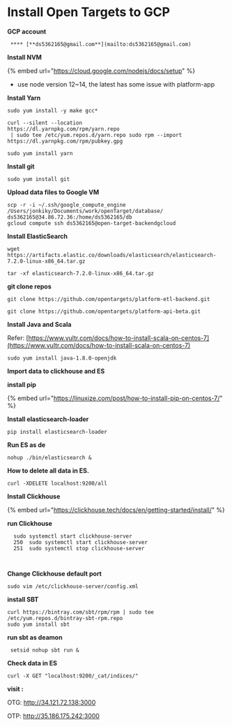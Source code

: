 # Install Open Targets  to GCP

**GCP account** 

     **** [**ds5362165@gmail.com**](mailto:ds5362165@gmail.com)

**Install NVM** 

{% embed url="https://cloud.google.com/nodejs/docs/setup" %}

*  use node version 12~14, the latest has some issue with platform-app

**Install Yarn**

```text
sudo yum install -y make gcc*

curl --silent --location 
https://dl.yarnpkg.com/rpm/yarn.repo
 | sudo tee /etc/yum.repos.d/yarn.repo sudo rpm --import 
https://dl.yarnpkg.com/rpm/pubkey.gpg

sudo yum install yarn
```

**Install git**

```text
sudo yum install git
```

**Upload data files to Google VM**

```text
scp -r -i ~/.ssh/google_compute_engine /Users/jonkiky/Documents/work/openTarget/database/ ds5362165@34.86.72.36:/home/ds5362165/db
gcloud compute ssh ds5362165@open-target-backendgcloud
```

**Install ElasticSearch**

```text
wget https://artifacts.elastic.co/downloads/elasticsearch/elasticsearch-7.2.0-linux-x86_64.tar.gz
```

```text
tar -xf elasticsearch-7.2.0-linux-x86_64.tar.gz
```

**git clone repos**

```text
git clone https://github.com/opentargets/platform-etl-backend.git
```

```text
git clone https://github.com/opentargets/platform-api-beta.git
```

**Install Java and Scala** 

Refer: [https://www.vultr.com/docs/how-to-install-scala-on-centos-7](https://www.vultr.com/docs/how-to-install-scala-on-centos-7) 

```text
sudo yum install java-1.8.0-openjdk
```

**Import data to clickhouse and ES**

**install pip** 

{% embed url="https://linuxize.com/post/how-to-install-pip-on-centos-7/" %}

**Install elasticsearch-loader**

```text
pip install elasticsearch-loader
```

**Run ES as de**

```text
nohup ./bin/elasticsearch & 
```

**How to delete all data in ES.** 

```text
curl -XDELETE localhost:9200/all
```

**Install  Clickhouse**

{% embed url="https://clickhouse.tech/docs/en/getting-started/install/" %}

**run Clickhouse**

```text
  sudo systemctl start clickhouse-server
  250  sudo systemctl start clickhouse-server
  251  sudo systemctl stop clickhouse-server
  
  
```

**Change Clickhouse default port**

```text
sudo vim /etc/clickhouse-server/config.xml
```

**install SBT**

```text
curl https://bintray.com/sbt/rpm/rpm | sudo tee /etc/yum.repos.d/bintray-sbt-rpm.repo
sudo yum install sbt
```

**run sbt as deamon**

```text
 setsid nohup sbt run &
```

**Check data in ES**

```text
curl -X GET "localhost:9200/_cat/indices/"

```

**visit :**

OTG:  http://34.121.72.138:3000 

OTP:   http://35.186.175.242:3000 

